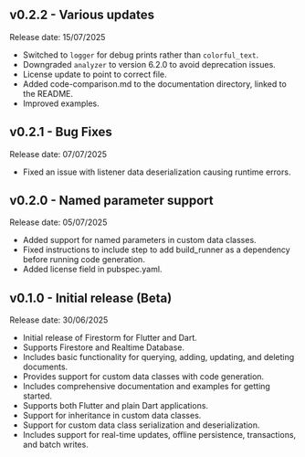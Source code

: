 ## v0.2.2 - Various updates
Release date: 15/07/2025

- Switched to `logger` for debug prints rather than `colorful_text`.
- Downgraded `analyzer` to version 6.2.0 to avoid deprecation issues.
- License update to point to correct file.
- Added code-comparison.md to the documentation directory, linked to the README.
- Improved examples.

## v0.2.1 - Bug Fixes
Release date: 07/07/2025

- Fixed an issue with listener data deserialization causing runtime errors.

## v0.2.0 - Named parameter support
Release date: 05/07/2025

- Added support for named parameters in custom data classes.
- Fixed instructions to include step to add build_runner as a dependency before running code generation.
- Added license field in pubspec.yaml.

## v0.1.0 - Initial release (Beta)
Release date: 30/06/2025

- Initial release of Firestorm for Flutter and Dart.
- Supports Firestore and Realtime Database.
- Includes basic functionality for querying, adding, updating, and deleting documents.
- Provides support for custom data classes with code generation.
- Includes comprehensive documentation and examples for getting started.
- Supports both Flutter and plain Dart applications.
- Support for inheritance in custom data classes.
- Support for custom data class serialization and deserialization.
- Includes support for real-time updates, offline persistence, transactions, and batch writes.
